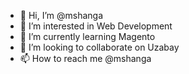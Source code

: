 - 👋 Hi, I’m @mshanga
- 👀 I’m interested in Web Development
- 🌱 I’m currently learning Magento
- 💞️ I’m looking to collaborate on Uzabay
- 📫 How to reach me @mshanga

<!---
mshanga/mshanga is a ✨ special ✨ repository because its `README.md` (this file) appears on your GitHub profile.
You can click the Preview link to take a look at your changes.
--->
